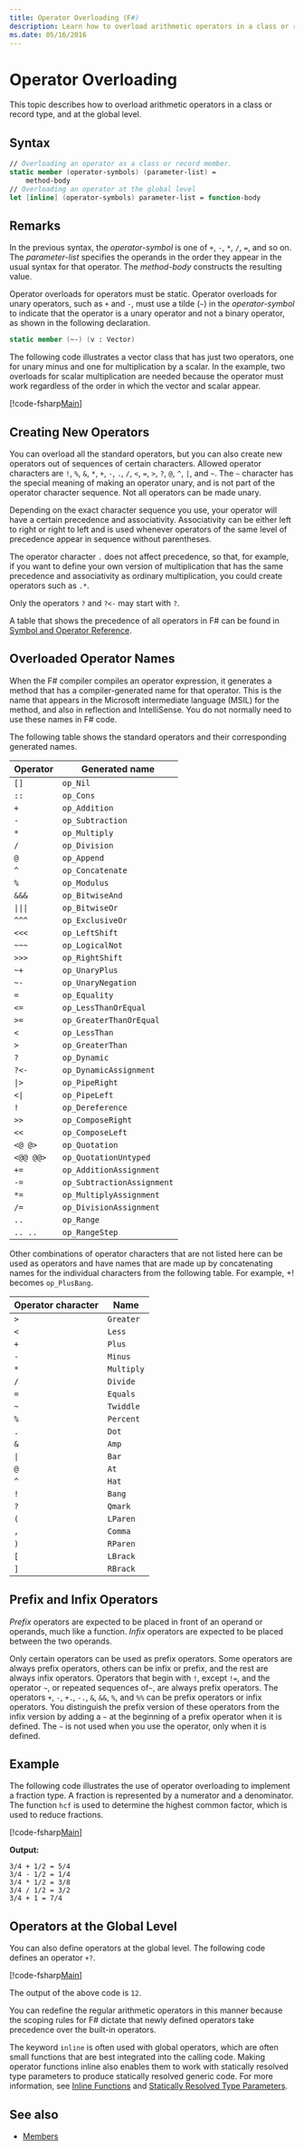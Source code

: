 ```yaml
---
title: Operator Overloading (F#)
description: Learn how to overload arithmetic operators in a class or record type and at the global level in F#.
ms.date: 05/16/2016
---
```

# Operator Overloading

This topic describes how to overload arithmetic operators in a class or record type, and at the global level.

## Syntax

```fsharp
// Overloading an operator as a class or record member.
static member (operator-symbols) (parameter-list) =
    method-body
// Overloading an operator at the global level
let [inline] (operator-symbols) parameter-list = function-body
```

## Remarks

In the previous syntax, the *operator-symbol* is one of `+`, `-`, `*`, `/`, `=`, and so on. The *parameter-list* specifies the operands in the order they appear in the usual syntax for that operator. The *method-body* constructs the resulting value.

Operator overloads for operators must be static. Operator overloads for unary operators, such as `+` and `-`, must use a tilde (`~`) in the *operator-symbol* to indicate that the operator is a unary operator and not a binary operator, as shown in the following declaration.

```fsharp
static member (~-) (v : Vector)
```

The following code illustrates a vector class that has just two operators, one for unary minus and one for multiplication by a scalar. In the example, two overloads for scalar multiplication are needed because the operator must work regardless of the order in which the vector and scalar appear.

[!code-fsharp[Main](../../../samples/snippets/fsharp/lang-ref-2/snippet4001.fs)]

## Creating New Operators

You can overload all the standard operators, but you can also create new operators out of sequences of certain characters. Allowed operator characters are `!`, `%`, `&`, `*`, `+`, `-`, `.`, `/`, `<`, `=`, `>`, `?`, `@`, `^`, `|`, and `~`. The `~` character has the special meaning of making an operator unary, and is not part of the operator character sequence. Not all operators can be made unary.

Depending on the exact character sequence you use, your operator will have a certain precedence and associativity. Associativity can be either left to right or right to left and is used whenever operators of the same level of precedence appear in sequence without parentheses.

The operator character `.` does not affect precedence, so that, for example, if you want to define your own version of multiplication that has the same precedence and associativity as ordinary multiplication, you could create operators such as `.*`.

Only the operators `?` and `?<-` may start with `?`.

A table that shows the precedence of all operators in F# can be found in [Symbol and Operator Reference](symbol-and-operator-reference/index.md).

## Overloaded Operator Names

When the F# compiler compiles an operator expression, it generates a method that has a compiler-generated name for that operator. This is the name that appears in the Microsoft intermediate language (MSIL) for the method, and also in reflection and IntelliSense. You do not normally need to use these names in F# code.

The following table shows the standard operators and their corresponding generated names.

|Operator|Generated name|
|--------|--------------|
|`[]`|`op_Nil`|
|`::`|`op_Cons`|
|`+`|`op_Addition`|
|`-`|`op_Subtraction`|
|`*`|`op_Multiply`|
|`/`|`op_Division`|
|`@`|`op_Append`|
|`^`|`op_Concatenate`|
|`%`|`op_Modulus`|
|`&&&`|`op_BitwiseAnd`|
|<code>&#124;&#124;&#124;</code>|`op_BitwiseOr`|
|`^^^`|`op_ExclusiveOr`|
|`<<<`|`op_LeftShift`|
|`~~~`|`op_LogicalNot`|
|`>>>`|`op_RightShift`|
|`~+`|`op_UnaryPlus`|
|`~-`|`op_UnaryNegation`|
|`=`|`op_Equality`|
|`<=`|`op_LessThanOrEqual`|
|`>=`|`op_GreaterThanOrEqual`|
|`<`|`op_LessThan`|
|`>`|`op_GreaterThan`|
|`?`|`op_Dynamic`|
|`?<-`|`op_DynamicAssignment`|
|<code>&#124;></code>|`op_PipeRight`|
|<code><&#124;</code>|`op_PipeLeft`|
|`!`|`op_Dereference`|
|`>>`|`op_ComposeRight`|
|`<<`|`op_ComposeLeft`|
|`<@ @>`|`op_Quotation`|
|`<@@ @@>`|`op_QuotationUntyped`|
|`+=`|`op_AdditionAssignment`|
|`-=`|`op_SubtractionAssignment`|
|`*=`|`op_MultiplyAssignment`|
|`/=`|`op_DivisionAssignment`|
|`..`|`op_Range`|
|`.. ..`|`op_RangeStep`|

Other combinations of operator characters that are not listed here can be used as operators and have names that are made up by concatenating names for the individual characters from the following table. For example, +! becomes `op_PlusBang`.

|Operator character|Name|
|------------------|----|
|`>`|`Greater`|
|`<`|`Less`|
|`+`|`Plus`|
|`-`|`Minus`|
|`*`|`Multiply`|
|`/`|`Divide`|
|`=`|`Equals`|
|`~`|`Twiddle`|
|`%`|`Percent`|
|`.`|`Dot`|
|`&`|`Amp`|
|<code>&#124;</code>|`Bar`|
|`@`|`At`|
|`^`|`Hat`|
|`!`|`Bang`|
|`?`|`Qmark`|
|`(`|`LParen`|
|`,`|`Comma`|
|`)`|`RParen`|
|`[`|`LBrack`|
|`]`|`RBrack`|

## Prefix and Infix Operators

*Prefix* operators are expected to be placed in front of an operand or operands, much like a function. *Infix* operators are expected to be placed between the two operands.

Only certain operators can be used as prefix operators. Some operators are always prefix operators, others can be infix or prefix, and the rest are always infix operators. Operators that begin with `!`, except `!=`, and the operator `~`, or repeated sequences of`~`, are always prefix operators. The operators `+`, `-`, `+.`, `-.`, `&`, `&&`, `%`, and `%%` can be prefix operators or infix operators. You distinguish the prefix version of these operators from the infix version by adding a `~` at the beginning of a prefix operator when it is defined. The `~` is not used when you use the operator, only when it is defined.

## Example

The following code illustrates the use of operator overloading to implement a fraction type. A fraction is represented by a numerator and a denominator. The function `hcf` is used to determine the highest common factor, which is used to reduce fractions.

[!code-fsharp[Main](../../../samples/snippets/fsharp/lang-ref-2/snippet4002.fs)]

**Output:**

```
3/4 + 1/2 = 5/4
3/4 - 1/2 = 1/4
3/4 * 1/2 = 3/8
3/4 / 1/2 = 3/2
3/4 + 1 = 7/4
```

## Operators at the Global Level

You can also define operators at the global level. The following code defines an operator `+?`.

[!code-fsharp[Main](../../../samples/snippets/fsharp/lang-ref-2/snippet4003.fs)]

The output of the above code is `12`.

You can redefine the regular arithmetic operators in this manner because the scoping rules for F# dictate that newly defined operators take precedence over the built-in operators.

The keyword `inline` is often used with global operators, which are often small functions that are best integrated into the calling code. Making operator functions inline also enables them to work with statically resolved type parameters to produce statically resolved generic code. For more information, see [Inline Functions](functions/inline-functions.md) and [Statically Resolved Type Parameters](generics/statically-resolved-type-parameters.md).

## See also

- [Members](members/index.md)

